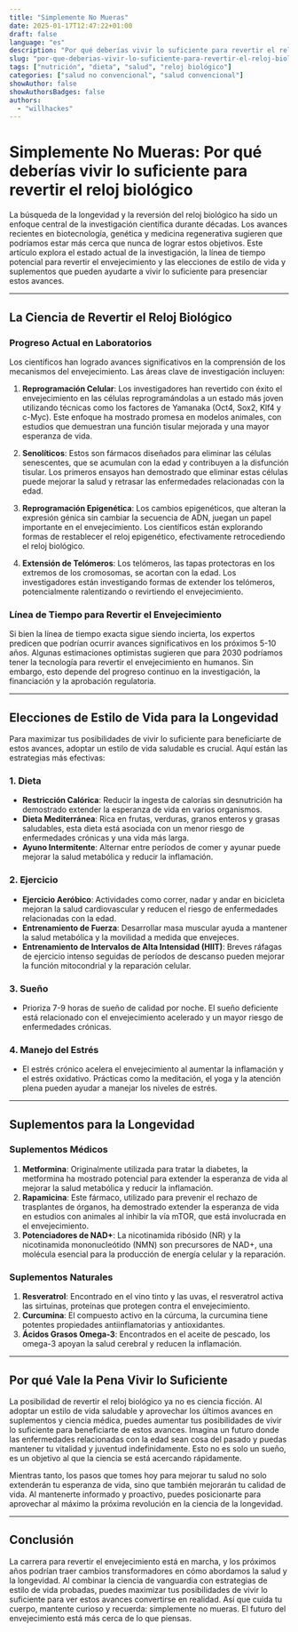 ```yaml
---
title: "Simplemente No Mueras"
date: 2025-01-17T12:47:22+01:00
draft: false
language: "es"
description: "Por qué deberías vivir lo suficiente para revertir el reloj biológico"
slug: "por-que-deberias-vivir-lo-suficiente-para-revertir-el-reloj-biologico"
tags: ["nutrición", "dieta", "salud", "reloj biológico"]
categories: ["salud no convencional", "salud convencional"]
showAuthor: false
showAuthorsBadges: false
authors:
  - "willhackes"
---
```

# Simplemente No Mueras: Por qué deberías vivir lo suficiente para revertir el reloj biológico

La búsqueda de la longevidad y la reversión del reloj biológico ha sido un enfoque central de la investigación científica durante décadas. Los avances recientes en biotecnología, genética y medicina regenerativa sugieren que podríamos estar más cerca que nunca de lograr estos objetivos. Este artículo explora el estado actual de la investigación, la línea de tiempo potencial para revertir el envejecimiento y las elecciones de estilo de vida y suplementos que pueden ayudarte a vivir lo suficiente para presenciar estos avances.

---

## La Ciencia de Revertir el Reloj Biológico

### Progreso Actual en Laboratorios
Los científicos han logrado avances significativos en la comprensión de los mecanismos del envejecimiento. Las áreas clave de investigación incluyen:

1. **Reprogramación Celular**: Los investigadores han revertido con éxito el envejecimiento en las células reprogramándolas a un estado más joven utilizando técnicas como los factores de Yamanaka (Oct4, Sox2, Klf4 y c-Myc). Este enfoque ha mostrado promesa en modelos animales, con estudios que demuestran una función tisular mejorada y una mayor esperanza de vida.

2. **Senolíticos**: Estos son fármacos diseñados para eliminar las células senescentes, que se acumulan con la edad y contribuyen a la disfunción tisular. Los primeros ensayos han demostrado que eliminar estas células puede mejorar la salud y retrasar las enfermedades relacionadas con la edad.

3. **Reprogramación Epigenética**: Los cambios epigenéticos, que alteran la expresión génica sin cambiar la secuencia de ADN, juegan un papel importante en el envejecimiento. Los científicos están explorando formas de restablecer el reloj epigenético, efectivamente retrocediendo el reloj biológico.

4. **Extensión de Telómeros**: Los telómeros, las tapas protectoras en los extremos de los cromosomas, se acortan con la edad. Los investigadores están investigando formas de extender los telómeros, potencialmente ralentizando o revirtiendo el envejecimiento.

### Línea de Tiempo para Revertir el Envejecimiento
Si bien la línea de tiempo exacta sigue siendo incierta, los expertos predicen que podrían ocurrir avances significativos en los próximos 5-10 años. Algunas estimaciones optimistas sugieren que para 2030 podríamos tener la tecnología para revertir el envejecimiento en humanos. Sin embargo, esto depende del progreso continuo en la investigación, la financiación y la aprobación regulatoria.

---

## Elecciones de Estilo de Vida para la Longevidad

Para maximizar tus posibilidades de vivir lo suficiente para beneficiarte de estos avances, adoptar un estilo de vida saludable es crucial. Aquí están las estrategias más efectivas:

### 1. **Dieta**
- **Restricción Calórica**: Reducir la ingesta de calorías sin desnutrición ha demostrado extender la esperanza de vida en varios organismos.
- **Dieta Mediterránea**: Rica en frutas, verduras, granos enteros y grasas saludables, esta dieta está asociada con un menor riesgo de enfermedades crónicas y una vida más larga.
- **Ayuno Intermitente**: Alternar entre períodos de comer y ayunar puede mejorar la salud metabólica y reducir la inflamación.

### 2. **Ejercicio**
- **Ejercicio Aeróbico**: Actividades como correr, nadar y andar en bicicleta mejoran la salud cardiovascular y reducen el riesgo de enfermedades relacionadas con la edad.
- **Entrenamiento de Fuerza**: Desarrollar masa muscular ayuda a mantener la salud metabólica y la movilidad a medida que envejeces.
- **Entrenamiento de Intervalos de Alta Intensidad (HIIT)**: Breves ráfagas de ejercicio intenso seguidas de períodos de descanso pueden mejorar la función mitocondrial y la reparación celular.

### 3. **Sueño**
- Prioriza 7-9 horas de sueño de calidad por noche. El sueño deficiente está relacionado con el envejecimiento acelerado y un mayor riesgo de enfermedades crónicas.

### 4. **Manejo del Estrés**
- El estrés crónico acelera el envejecimiento al aumentar la inflamación y el estrés oxidativo. Prácticas como la meditación, el yoga y la atención plena pueden ayudar a manejar los niveles de estrés.

---

## Suplementos para la Longevidad

### Suplementos Médicos
1. **Metformina**: Originalmente utilizada para tratar la diabetes, la metformina ha mostrado potencial para extender la esperanza de vida al mejorar la salud metabólica y reducir la inflamación.
2. **Rapamicina**: Este fármaco, utilizado para prevenir el rechazo de trasplantes de órganos, ha demostrado extender la esperanza de vida en estudios con animales al inhibir la vía mTOR, que está involucrada en el envejecimiento.
3. **Potenciadores de NAD+**: La nicotinamida ribósido (NR) y la nicotinamida mononucleótido (NMN) son precursores de NAD+, una molécula esencial para la producción de energía celular y la reparación.

### Suplementos Naturales
1. **Resveratrol**: Encontrado en el vino tinto y las uvas, el resveratrol activa las sirtuinas, proteínas que protegen contra el envejecimiento.
2. **Curcumina**: El compuesto activo en la cúrcuma, la curcumina tiene potentes propiedades antiinflamatorias y antioxidantes.
3. **Ácidos Grasos Omega-3**: Encontrados en el aceite de pescado, los omega-3 apoyan la salud cerebral y reducen la inflamación.

---

## Por qué Vale la Pena Vivir lo Suficiente

La posibilidad de revertir el reloj biológico ya no es ciencia ficción. Al adoptar un estilo de vida saludable y aprovechar los últimos avances en suplementos y ciencia médica, puedes aumentar tus posibilidades de vivir lo suficiente para beneficiarte de estos avances. Imagina un futuro donde las enfermedades relacionadas con la edad sean cosa del pasado y puedas mantener tu vitalidad y juventud indefinidamente. Esto no es solo un sueño, es un objetivo al que la ciencia se está acercando rápidamente.

Mientras tanto, los pasos que tomes hoy para mejorar tu salud no solo extenderán tu esperanza de vida, sino que también mejorarán tu calidad de vida. Al mantenerte informado y proactivo, puedes posicionarte para aprovechar al máximo la próxima revolución en la ciencia de la longevidad.

---

## Conclusión

La carrera para revertir el envejecimiento está en marcha, y los próximos años podrían traer cambios transformadores en cómo abordamos la salud y la longevidad. Al combinar la ciencia de vanguardia con estrategias de estilo de vida probadas, puedes maximizar tus posibilidades de vivir lo suficiente para ver estos avances convertirse en realidad. Así que cuida tu cuerpo, mantente curioso y recuerda: simplemente no mueras. El futuro del envejecimiento está más cerca de lo que piensas.
